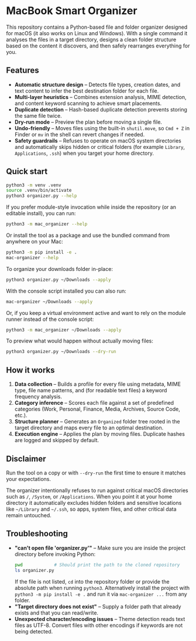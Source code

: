 # MacBook Smart Organizer

This repository contains a Python-based file and folder organizer designed for macOS (it also works on Linux and Windows). With a single command it analyses the files in a target directory, designs a clean folder structure based on the content it discovers, and then safely rearranges everything for you.

## Features

* **Automatic structure design** – Detects file types, creation dates, and text content to infer the best destination folder for each file.
* **Multi-layer heuristics** – Combines extension analysis, MIME detection, and content keyword scanning to achieve smart placements.
* **Duplicate detection** – Hash-based duplicate detection prevents storing the same file twice.
* **Dry-run mode** – Preview the plan before moving a single file.
* **Undo-friendly** – Moves files using the built-in `shutil.move`, so `Cmd + Z` in Finder or `mv` in the shell can revert changes if needed.
* **Safety guardrails** – Refuses to operate on macOS system directories and automatically skips hidden or critical folders (for example `Library`, `Applications`, `.ssh`) when you target your home directory.

## Quick start

```bash
python3 -m venv .venv
source .venv/bin/activate
python3 organizer.py --help
```

If you prefer module-style invocation while inside the repository (or an editable install), you can run:

```bash
python3 -m mac_organizer --help
```

Or install the tool as a package and use the bundled command from anywhere on your Mac:

```bash
python3 -m pip install -e .
mac-organizer --help
```

To organize your downloads folder in-place:

```bash
python3 organizer.py ~/Downloads --apply
```

With the console script installed you can also run:

```bash
mac-organizer ~/Downloads --apply
```

Or, if you keep a virtual environment active and want to rely on the module runner instead of the console script:

```bash
python3 -m mac_organizer ~/Downloads --apply
```

To preview what would happen without actually moving files:

```bash
python3 organizer.py ~/Downloads --dry-run
```

## How it works

1. **Data collection** – Builds a profile for every file using metadata, MIME type, file name patterns, and (for readable text files) a keyword frequency analysis.
2. **Category inference** – Scores each file against a set of predefined categories (Work, Personal, Finance, Media, Archives, Source Code, etc.).
3. **Structure planner** – Generates an `Organized` folder tree rooted in the target directory and maps every file to an optimal destination.
4. **Execution engine** – Applies the plan by moving files. Duplicate hashes are logged and skipped by default.

## Disclaimer

Run the tool on a copy or with `--dry-run` the first time to ensure it matches your expectations.

The organizer intentionally refuses to run against critical macOS directories such as `/`, `/System`, or `/Applications`. When you point it at your home directory it automatically excludes hidden folders and sensitive locations like `~/Library` and `~/.ssh`, so apps, system files, and other critical data remain untouched.

## Troubleshooting

* **"can't open file 'organizer.py'"** – Make sure you are inside the project directory before invoking Python:
  ```bash
  pwd            # Should print the path to the cloned repository
  ls organizer.py
  ```
  If the file is not listed, `cd` into the repository folder or provide the absolute path when running `python3`.
  Alternatively install the project with `python3 -m pip install -e .` and run it via `mac-organizer ...` from any folder.
* **"Target directory does not exist"** – Supply a folder path that already exists and that you can read/write.
* **Unexpected character/encoding issues** – Theme detection reads text files as UTF-8. Convert files with other encodings if keywords are not being detected.

